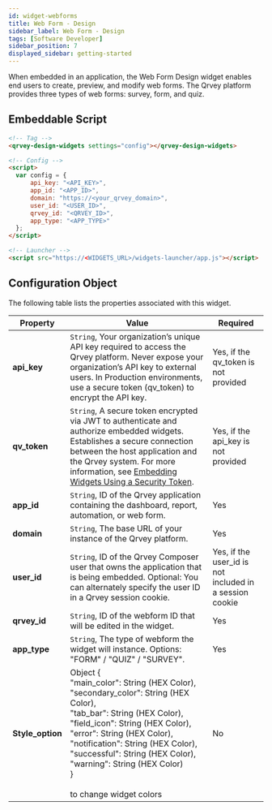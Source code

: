```yaml
---
id: widget-webforms
title: Web Form - Design
sidebar_label: Web Form - Design
tags: [Software Developer]
sidebar_position: 7
displayed_sidebar: getting-started
---
```


When embedded in an application, the Web Form Design widget enables end users to create, preview, and modify web forms. The Qrvey platform provides three types of web forms: survey, form, and quiz. 

## Embeddable Script

```html
<!-- Tag -->
<qrvey-design-widgets settings="config"></qrvey-design-widgets>

<!-- Config -->
<script>
  var config = {
      api_key: "<API_KEY>",
      app_id: "<APP_ID>",
      domain: "https://<your_qrvey_domain>",
      user_id: "<USER_ID>",
      qrvey_id: "<QRVEY_ID>",
      app_type: "<APP_TYPE>"
  };
</script>

<!-- Launcher -->
<script src="https://<WIDGETS_URL>/widgets-launcher/app.js"></script>
```

## Configuration Object
The following table lists the properties associated with this widget. 

| **Property** | **Value** | **Required** |
| --- | --- | --- |
| **api_key** | `String`, Your organization’s unique API key required to access the Qrvey platform. Never expose your organization’s API key to external users. In Production environments, use a secure token (qv_token) to encrypt the API key. | Yes, if the qv_token is not provided |
| **qv_token** | `String`, A secure token encrypted via JWT to authenticate and authorize embedded widgets. Establishes a secure connection between the host application and the Qrvey system. For more information, see [Embedding Widgets Using a Security Token](../widget-authentication.md). | Yes, if the api_key is not provided |
| **app_id** | `String`, ID of the Qrvey application containing the dashboard, report, automation, or web form. | Yes |
| **domain** | `String`, The base URL of your instance of the Qrvey platform. | Yes | 
| **user_id** | `String`, ID of the Qrvey Composer user that owns the application that is being embedded. Optional: You can alternately specify the user ID in a Qrvey session cookie. | Yes, if the user_id is not included in a session cookie  |
| **qrvey_id** | `String`, ID of the webform ID that will be edited in the widget.  | Yes |
| **app_type** | `String`, The type of webform the widget will instance. Options: "FORM" / "QUIZ" / "SURVEY". | Yes |
| **Style_option** |Object {<br />"main_color": String (HEX Color),<br />"secondary_color": String (HEX Color),<br />"tab_bar": String (HEX Color),<br /> "field_icon": String (HEX Color),<br />"error": String (HEX Color),<br />"notification": String (HEX Color),<br />"successful": String (HEX Color), <br />"warning": String (HEX Color)<br /> } <br /><br />to change widget colors| No |
